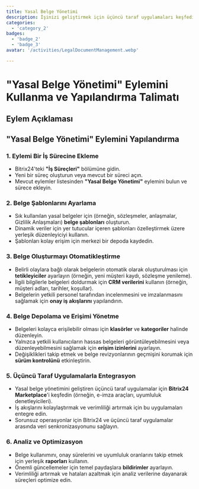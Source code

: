 ```yaml
---
title: Yasal Belge Yönetimi
description: İşinizi geliştirmek için üçüncü taraf uygulamaları keşfedin ve entegre edin.
categories: 
  - 'category_2'
badges: 
  - 'badge_2'
  - 'badge_3'
avatar: '/activities/LegalDocumentManagement.webp'

---
```

# "Yasal Belge Yönetimi" Eylemini Kullanma ve Yapılandırma Talimatı

## Eylem Açıklaması

## **"Yasal Belge Yönetimi" Eylemini Yapılandırma**

### 1. Eylemi Bir İş Sürecine Ekleme
- Bitrix24'teki **"İş Süreçleri"** bölümüne gidin.
- Yeni bir süreç oluşturun veya mevcut bir süreci açın.
- Mevcut eylemler listesinden **"Yasal Belge Yönetimi"** eylemini bulun ve sürece ekleyin.

### 2. Belge Şablonlarını Ayarlama
- Sık kullanılan yasal belgeler için (örneğin, sözleşmeler, anlaşmalar, Gizlilik Anlaşmaları) **belge şablonları** oluşturun.
- Dinamik veriler için yer tutucular içeren şablonları özelleştirmek üzere yerleşik düzenleyiciyi kullanın.
- Şablonları kolay erişim için merkezi bir depoda kaydedin.

### 3. Belge Oluşturmayı Otomatikleştirme
- Belirli olaylara bağlı olarak belgelerin otomatik olarak oluşturulması için **tetikleyiciler** ayarlayın (örneğin, yeni müşteri kaydı, sözleşme yenileme).
- İlgili bilgilerle belgeleri doldurmak için **CRM verilerini** kullanın (örneğin, müşteri adları, tarihler, koşullar).
- Belgelerin yetkili personel tarafından incelenmesini ve imzalanmasını sağlamak için **onay iş akışlarını** yapılandırın.

### 4. Belge Depolama ve Erişimi Yönetme
- Belgeleri kolayca erişilebilir olması için **klasörler** ve **kategoriler** halinde düzenleyin.
- Yalnızca yetkili kullanıcıların hassas belgeleri görüntüleyebilmesini veya düzenleyebilmesini sağlamak için **erişim izinlerini** ayarlayın.
- Değişiklikleri takip etmek ve belge revizyonlarının geçmişini korumak için **sürüm kontrolünü** etkinleştirin.

### 5. Üçüncü Taraf Uygulamalarla Entegrasyon
- Yasal belge yönetimini geliştiren üçüncü taraf uygulamalar için **Bitrix24 Marketplace**'i keşfedin (örneğin, e-imza araçları, uyumluluk denetleyicileri).
- İş akışlarını kolaylaştırmak ve verimliliği artırmak için bu uygulamaları entegre edin.
- Sorunsuz operasyonlar için Bitrix24 ve üçüncü taraf uygulamalar arasında veri senkronizasyonunu sağlayın.

### 6. Analiz ve Optimizasyon
- Belge kullanımını, onay sürelerini ve uyumluluk oranlarını takip etmek için yerleşik **raporları** kullanın.
- Önemli güncellemeler için temel paydaşlara **bildirimler** ayarlayın.
- Verimliliği artırmak ve hataları azaltmak için analiz verilerine dayanarak süreçleri optimize edin.